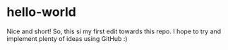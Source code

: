 # hello-world
Nice and short!
So, this si my first edit towards this repo.
I hope to try and implement plenty of ideas using GitHub :)

